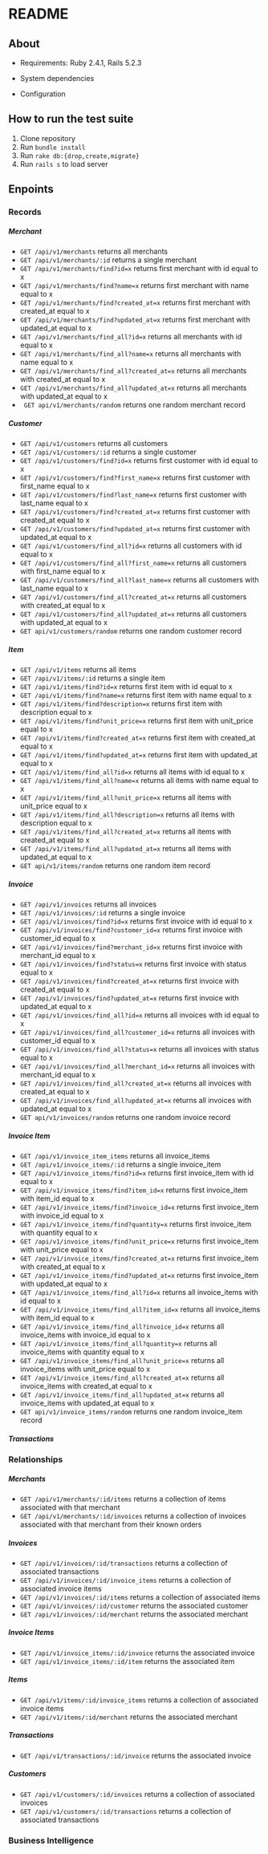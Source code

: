# README

## About

* Requirements: Ruby 2.4.1, Rails 5.2.3

* System dependencies

* Configuration

## How to run the test suite
1. Clone repository
2. Run `bundle install`
3. Run `rake db:{drop,create,migrate}`
4. Run `rails s` to load server

## Enpoints

### Records
##### Merchant
* `GET /api/v1/merchants` returns all merchants
* `GET /api/v1/merchants/:id` returns a single merchant
* `GET /api/v1/merchants/find?id=x` returns first merchant with id equal to x
* `GET /api/v1/merchants/find?name=x` returns first merchant with name equal to x
* `GET /api/v1/merchants/find?created_at=x` returns first merchant with created_at equal to x
* `GET /api/v1/merchants/find?updated_at=x` returns first merchant with updated_at equal to x
* `GET /api/v1/merchants/find_all?id=x` returns all merchants with id equal to x
* `GET /api/v1/merchants/find_all?name=x` returns all merchants with name equal to x
* `GET /api/v1/merchants/find_all?created_at=x` returns all merchants with created_at equal to x
* `GET /api/v1/merchants/find_all?updated_at=x` returns all merchants with updated_at equal to x
* ` GET api/v1/merchants/random` returns one random merchant record
##### Customer
* `GET /api/v1/customers` returns all customers
* `GET /api/v1/customers/:id` returns a single customer
* `GET /api/v1/customers/find?id=x` returns first customer with id equal to x
* `GET /api/v1/customers/find?first_name=x` returns first customer with first_name equal to x
* `GET /api/v1/customers/find?last_name=x` returns first customer with last_name equal to x
* `GET /api/v1/customers/find?created_at=x` returns first customer with created_at equal to x
* `GET /api/v1/customers/find?updated_at=x` returns first customer with updated_at equal to x
* `GET /api/v1/customers/find_all?id=x` returns all customers with id equal to x
* `GET /api/v1/customers/find_all?first_name=x` returns all customers with first_name equal to x
* `GET /api/v1/customers/find_all?last_name=x` returns all customers with last_name equal to x
* `GET /api/v1/customers/find_all?created_at=x` returns all customers with created_at equal to x
* `GET /api/v1/customers/find_all?updated_at=x` returns all customers with updated_at equal to x
* `GET api/v1/customers/random` returns one random customer record
##### Item
* `GET /api/v1/items` returns all items
* `GET /api/v1/items/:id` returns a single item
* `GET /api/v1/items/find?id=x` returns first item with id equal to x
* `GET /api/v1/items/find?name=x` returns first item with name equal to x
* `GET /api/v1/items/find?description=x` returns first item with description equal to x
* `GET /api/v1/items/find?unit_price=x` returns first item with unit_price equal to x
* `GET /api/v1/items/find?created_at=x` returns first item with created_at equal to x
* `GET /api/v1/items/find?updated_at=x` returns first item with updated_at equal to x
* `GET /api/v1/items/find_all?id=x` returns all items with id equal to x
* `GET /api/v1/items/find_all?name=x` returns all items with name equal to x
* `GET /api/v1/items/find_all?unit_price=x` returns all items with unit_price equal to x
* `GET /api/v1/items/find_all?description=x` returns all items with description equal to x
* `GET /api/v1/items/find_all?created_at=x` returns all items with created_at equal to x
* `GET /api/v1/items/find_all?updated_at=x` returns all items with updated_at equal to x
* `GET api/v1/items/random` returns one random item record
##### Invoice
* `GET /api/v1/invoices` returns all invoices
* `GET /api/v1/invoices/:id` returns a single invoice
* `GET /api/v1/invoices/find?id=x` returns first invoice with id equal to x
* `GET /api/v1/invoices/find?customer_id=x` returns first invoice with customer_id equal to x
* `GET /api/v1/invoices/find?merchant_id=x` returns first invoice with merchant_id equal to x
* `GET /api/v1/invoices/find?status=x` returns first invoice with status equal to x
* `GET /api/v1/invoices/find?created_at=x` returns first invoice with created_at equal to x
* `GET /api/v1/invoices/find?updated_at=x` returns first invoice with updated_at equal to x
* `GET /api/v1/invoices/find_all?id=x` returns all invoices with id equal to x
* `GET /api/v1/invoices/find_all?customer_id=x` returns all invoices with customer_id equal to x
* `GET /api/v1/invoices/find_all?status=x` returns all invoices with status equal to x
* `GET /api/v1/invoices/find_all?merchant_id=x` returns all invoices with merchant_id equal to x
* `GET /api/v1/invoices/find_all?created_at=x` returns all invoices with created_at equal to x
* `GET /api/v1/invoices/find_all?updated_at=x` returns all invoices with updated_at equal to x
* `GET api/v1/invoices/random` returns one random invoice record
##### Invoice Item
* `GET /api/v1/invoice_item_items` returns all invoice_items
* `GET /api/v1/invoice_items/:id` returns a single invoice_item
* `GET /api/v1/invoice_items/find?id=x` returns first invoice_item with id equal to x
* `GET /api/v1/invoice_items/find?item_id=x` returns first invoice_item with item_id equal to x
* `GET /api/v1/invoice_items/find?invoice_id=x` returns first invoice_item with invoice_id equal to x
* `GET /api/v1/invoice_items/find?quantity=x` returns first invoice_item with quantity equal to x
* `GET /api/v1/invoice_items/find?unit_price=x` returns first invoice_item with unit_price equal to x
* `GET /api/v1/invoice_items/find?created_at=x` returns first invoice_item with created_at equal to x
* `GET /api/v1/invoice_items/find?updated_at=x` returns first invoice_item with updated_at equal to x
* `GET /api/v1/invoice_items/find_all?id=x` returns all invoice_items with id equal to x
* `GET /api/v1/invoice_items/find_all?item_id=x` returns all invoice_items with item_id equal to x
* `GET /api/v1/invoice_items/find_all?invoice_id=x` returns all invoice_items with invoice_id equal to x
* `GET /api/v1/invoice_items/find_all?quantity=x` returns all invoice_items with quantity equal to x
* `GET /api/v1/invoice_items/find_all?unit_price=x` returns all invoice_items with unit_price equal to x
* `GET /api/v1/invoice_items/find_all?created_at=x` returns all invoice_items with created_at equal to x
* `GET /api/v1/invoice_items/find_all?updated_at=x` returns all invoice_items with updated_at equal to x
* `GET api/v1/invoice_items/random` returns one random invoice_item record
##### Transactions


### Relationships

##### Merchants
* `GET /api/v1/merchants/:id/items` returns a collection of items associated with that merchant
* `GET /api/v1/merchants/:id/invoices` returns a collection of invoices associated with that merchant from their known orders
##### Invoices
* `GET /api/v1/invoices/:id/transactions` returns a collection of associated transactions
* `GET /api/v1/invoices/:id/invoice_items` returns a collection of associated invoice items
* `GET /api/v1/invoices/:id/items` returns a collection of associated items
* `GET /api/v1/invoices/:id/customer` returns the associated customer
* `GET /api/v1/invoices/:id/merchant` returns the associated merchant
##### Invoice Items
* `GET /api/v1/invoice_items/:id/invoice` returns the associated invoice
* `GET /api/v1/invoice_items/:id/item` returns the associated item
##### Items
* `GET /api/v1/items/:id/invoice_items` returns a collection of associated invoice items
* `GET /api/v1/items/:id/merchant` returns the associated merchant
##### Transactions
* `GET /api/v1/transactions/:id/invoice` returns the associated invoice
##### Customers
* `GET /api/v1/customers/:id/invoices` returns a collection of associated invoices
* `GET /api/v1/customers/:id/transactions` returns a collection of associated transactions

### Business Intelligence 


